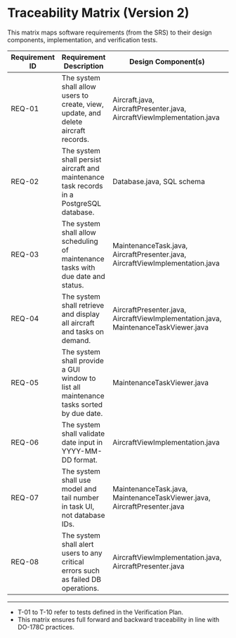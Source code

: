 # Traceability Matrix (Version 2)

This matrix maps software requirements (from the SRS) to their design components, implementation, and verification tests.

| Requirement ID | Requirement Description                                                                 | Design Component(s)                            | Verification Method/Test ID     |
|----------------|------------------------------------------------------------------------------------------|------------------------------------------------|-------------------------------|
| REQ-01         | The system shall allow users to create, view, update, and delete aircraft records.      | Aircraft.java, AircraftPresenter.java, AircraftViewImplementation.java | CRUD Tests, GUI Tests, T-01 to T-03 |
| REQ-02         | The system shall persist aircraft and maintenance task records in a PostgreSQL database. | Database.java, SQL schema                     | DatabaseTest.java, T-04       |
| REQ-03         | The system shall allow scheduling of maintenance tasks with due date and status.        | MaintenanceTask.java, AircraftPresenter.java, AircraftViewImplementation.java | Task Add + View GUI Tests, T-05 |
| REQ-04         | The system shall retrieve and display all aircraft and tasks on demand.                 | AircraftPresenter.java, AircraftViewImplementation.java, MaintenanceTaskViewer.java | GUI Integration Test, T-06     |
| REQ-05         | The system shall provide a GUI window to list all maintenance tasks sorted by due date. | MaintenanceTaskViewer.java                    | Task Viewer GUI Launch Test, T-07 |
| REQ-06         | The system shall validate date input in YYYY-MM-DD format.                              | AircraftViewImplementation.java                | Manual + Unit Date Input Test, T-08 |
| REQ-07         | The system shall use model and tail number in task UI, not database IDs.                | MaintenanceTask.java, MaintenanceTaskViewer.java, AircraftPresenter.java | Task Display Test, T-09         |
| REQ-08         | The system shall alert users to any critical errors such as failed DB operations.       | AircraftViewImplementation.java, AircraftPresenter.java | Error Injection Test, T-10     |

---

- T-01 to T-10 refer to tests defined in the Verification Plan.
- This matrix ensures full forward and backward traceability in line with DO-178C practices.